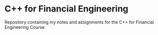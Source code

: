 # C++ for Financial Engineering

Repository containing my notes and assignments for the C++ for Financial Engineering Course.
